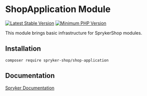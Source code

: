 # ShopApplication Module
[![Latest Stable Version](https://poser.pugx.org/spryker-shop/shop-application/v/stable.svg)](https://packagist.org/packages/spryker-shop/shop-application)
[![Minimum PHP Version](https://img.shields.io/badge/php-%3E%3D%208.0-8892BF.svg)](https://php.net/)

This module brings basic infrastructure for SprykerShop modules.

## Installation

```
composer require spryker-shop/shop-application
```

## Documentation

[Spryker Documentation](https://docs.spryker.com)
